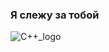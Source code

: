 ### Я слежу за тобой 



![C++_logo](https://github.com/Pinuxman/Pinuxman/assets/66533315/f8a61669-8c77-400b-9e84-dec0b8e31795)
